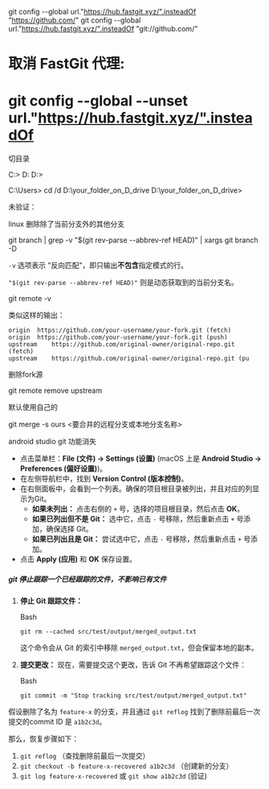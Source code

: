 git config --global url."https://hub.fastgit.xyz/".insteadOf "https://github.com/"
git config --global url."https://hub.fastgit.xyz/".insteadOf "git://github.com/"
# 取消 FastGit 代理:
# git config --global --unset url."https://hub.fastgit.xyz/".insteadOf



切目录

C:\> D:
D:\>  

C:\Users> cd /d D:\your_folder_on_D_drive
D:\your_folder_on_D_drive>



未验证：

linux 删除除了当前分支外的其他分支

git branch | grep -v "$(git rev-parse --abbrev-ref HEAD)" | xargs git branch -D

`-v` 选项表示 "反向匹配"，即只输出**不包含**指定模式的行。

`"$(git rev-parse --abbrev-ref HEAD)"` 则是动态获取到的当前分支名。





git remote -v

类似这样的输出：

```
origin  https://github.com/your-username/your-fork.git (fetch)
origin  https://github.com/your-username/your-fork.git (push)
upstream    https://github.com/original-owner/original-repo.git (fetch)
upstream    https://github.com/original-owner/original-repo.git (pu
```

删除fork源

git remote remove upstream 



默认使用自己的

git merge -s ours <要合并的远程分支或本地分支名称>







android studio git 功能消失

- 点击菜单栏：**File (文件) -> Settings (设置)** (macOS 上是 **Android Studio -> Preferences (偏好设置)**)。
- 在左侧导航栏中，找到 **Version Control (版本控制)**。
- 在右侧面板中，会看到一个列表。确保的项目根目录被列出，并且对应的列显示为Git。
  - **如果未列出：** 点击右侧的 `+` 号，选择的项目根目录，然后点击 **OK**。
  - **如果已列出但不是 Git：** 选中它，点击 `-` 号移除，然后重新点击 `+` 号添加，确保选择 Git。
  - **如果已列出且是 Git：** 尝试选中它，点击 `-` 号移除，然后重新点击 `+` 号添加。
- 点击 **Apply (应用)** 和 **OK** 保存设置。



##### git 停止跟踪一个已经跟踪的文件，不影响已有文件

1. **停止 Git 跟踪文件：** 

   Bash

   ```
   git rm --cached src/test/output/merged_output.txt
   ```

   这个命令会从 Git 的索引中移除 `merged_output.txt`，但会保留本地的副本。

2. **提交更改：** 现在，需要提交这个更改，告诉 Git 不再希望跟踪这个文件：

   Bash

   ```
   git commit -m "Stop tracking src/test/output/merged_output.txt"
   ```



假设删除了名为 `feature-x` 的分支，并且通过 `git reflog` 找到了删除前最后一次提交的commit ID 是 `a1b2c3d`。

那么，恢复步骤如下：



1. `git reflog` （查找删除前最后一次提交）
2. `git checkout -b feature-x-recovered a1b2c3d` （创建新的分支）
3. `git log feature-x-recovered` 或 `git show a1b2c3d` (验证)
